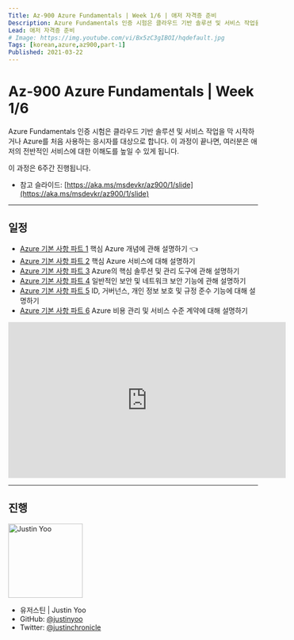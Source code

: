 ```yaml
---
Title: Az-900 Azure Fundamentals | Week 1/6 | 애저 자격증 준비
Description: Azure Fundamentals 인증 시험은 클라우드 기반 솔루션 및 서비스 작업을 막 시작하거나 Azure를 처음 사용하는 응시자를 대상으로 합니다. 이 과정이 끝나면, 여러분은 애저의 전반적인 서비스에 대한 이해도를 높일 수 있게 됩니다.
Lead: 애저 자격증 준비
# Image: https://img.youtube.com/vi/Bx5zC3gIBOI/hqdefault.jpg
Tags: [korean,azure,az900,part-1]
Published: 2021-03-22
---
```


# Az-900 Azure Fundamentals | Week 1/6 #

Azure Fundamentals 인증 시험은 클라우드 기반 솔루션 및 서비스 작업을 막 시작하거나 Azure를 처음 사용하는 응시자를 대상으로 합니다. 이 과정이 끝나면, 여러분은 애저의 전반적인 서비스에 대한 이해도를 높일 수 있게 됩니다.

<!--more-->

이 과정은 6주간 진행됩니다.

* 참고 슬라이드: [https://aka.ms/msdevkr/az900/1/slide](https://aka.ms/msdevkr/az900/1/slide)

---

## 일정 ##

* [Azure 기본 사항 파트 1](https://aka.ms/msdevkr/az900/1) 핵심 Azure 개념에 관해 설명하기 👈
* [Azure 기본 사항 파트 2](https://aka.ms/msdevkr/az900/2) 핵심 Azure 서비스에 대해 설명하기
* [Azure 기본 사항 파트 3](https://aka.ms/msdevkr/az900/3) Azure의 핵심 솔루션 및 관리 도구에 관해 설명하기
* [Azure 기본 사항 파트 4](https://aka.ms/msdevkr/az900/4) 일반적인 보안 및 네트워크 보안 기능에 관해 설명하기
* [Azure 기본 사항 파트 5](https://aka.ms/msdevkr/az900/5) ID, 거버넌스, 개인 정보 보호 및 규정 준수 기능에 대해 설명하기
* [Azure 기본 사항 파트 6](https://aka.ms/msdevkr/az900/6) Azure 비용 관리 및 서비스 수준 계약에 대해 설명하기

<!--more-->

<iframe width="560" height="315" src="https://www.youtube.com/embed/GgKAkAWLnPw" frameborder="0" allow="accelerometer; autoplay; clipboard-write; encrypted-media; gyroscope; picture-in-picture" allowfullscreen></iframe>

---

## 진행 ##

<p><img src="https://developer.microsoft.com/en-us/advocates/media/profiles/justin-yoo.png" alt="Justin Yoo" style="width: 150px; height: 150px;"/></p>

* 유저스틴 | Justin Yoo
* GitHub: [@justinyoo](https://github.com/justinyoo)
* Twitter: [@justinchronicle](https://twitter.com/justinchronicle)

